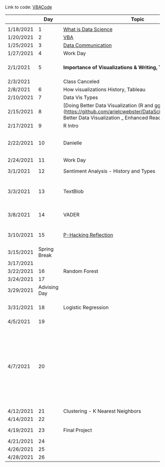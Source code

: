 Link to code: [VBACode](https://github.com/hggorel/VBA-Work/blob/main/TranslateToMarkdown.vb)

| | **Day**| **Topic**| **Due**|
|----|----|----|----|
| | | | |
| 1/18/2021| 1| [What is Data Science ](https://docs.google.com/document/d/1yhVB9DfddvJIiXitX2ZC1W0D3cJbcvib5fWmUlgqNO0/edit)| |
| 1/20/2021| 2| [VBA](https://docs.google.com/document/d/1ASoeI5CjFgyQTBm-HFPvmRC_94niTPx4s9crQEDVb10/edit)| [HW1 - Excel](https://docs.google.com/document/d/1g8eOYNe9sDmrstRgvFRZBskxjaIaD7Za4lFXSgPPkVw/edit)|
| 1/25/2021| 3| [Data Communication](https://docs.google.com/document/d/1PTe_eezbRdZcxIOODyiQzDM4vtjVNJkVDC_7vZQSoZE/edit)| |
| 1/27/2021| 4| Work Day| !HW2 - VBA|
| 2/1/2021| 5| **Importance of Visualizations & Writing, Tableau**| [Reading Due - Florence Nightengale](https://docs.google.com/forms/d/1FBgScIpV9Vpa-jb1nlWuoCqOxFE7v5SmQtacpFHpIq8/edit)|
| 2/3/2021| | Class Canceled | |
| 2/8/2021| 6| How visualizations History, Tableau| |
| 2/10/2021| 7| Data Vis Types| 
| 2/15/2021| 8| [Doing Better Data Visualization (R and ggplots tutorisl)](https://github.com/arielcwebster/DataScience/blob/main/Doing Better Data Visualization _ Enhanced Reader.pdf)| 
| 2/17/2021| 9| R Intro| 
| 2/22/2021| 10| Danielle| [Why Data is good for governments to provide](https://www.theguardian.com/local-government-network/2013/oct/21/open-data-us-san-francisco)|
| 2/24/2021| 11| Work Day| 
| 3/1/2021| 12| Sentiment Analysis - History and Types| Data Annonymity|
| 3/3/2021| 13| TextBlob| [Reading Due - How to un annonymize data](https://www.theguardian.com/technology/2019/jul/23/anonymised-data-never-be-anonymous-enough-study-finds)|
| 3/8/2021| 14| VADER| [De-Annonymizing Data](https://www.nature.com/articles/s41467-019-10933-3)|
| 3/10/2021| 15| [P-Hacking Reflection](https://rss.onlinelibrary.wiley.com/doi/epdf/10.1111/1740-9713.01505)| HW 5 - Sentiment Analysis|
| 3/15/2021| Spring Break| | [More P-Hacking](https://rss.onlinelibrary.wiley.com/doi/10.1111/1740-9713.01554)|
| 3/17/2021| | | |
| 3/22/2021| 16| Random Forest| |
| 3/24/2021| 17| | |
| 3/29/2021| Advising Day| | |
| 3/31/2021| 18| Logistic Regression| HW 6 - Random Forest|
| 4/5/2021| 19| | |
| 4/7/2021| 20| | [Possible Reading - Proxy Discrimination - When AI find predictive proxies for race - because society is segregated in this way. ](https://ilr.law.uiowa.edu/print/volume-105-issue-3/proxy-discrimination-in-the-age-of-artificial-intelligence-and-big-data)|
| 4/12/2021| 21| Clustering - K Nearest Neighbors| |
| 4/14/2021| 22| | |
| 4/19/2021| 23| Final Project| HW 6 - Clustering|
| 4/21/2021| 24| | |
| 4/26/2021| 25| | |
| 4/28/2021| 26| | |

<!--
## Welcome to GitHub Pages

You can use the [editor on GitHub](https://github.com/hggorel/VBA-Work/edit/gh-pages/index.md) to maintain and preview the content for your website in Markdown files.

Whenever you commit to this repository, GitHub Pages will run [Jekyll](https://jekyllrb.com/) to rebuild the pages in your site, from the content in your Markdown files.

### Markdown

Markdown is a lightweight and easy-to-use syntax for styling your writing. It includes conventions for

```markdown
Syntax highlighted code block

# Header 1
## Header 2
### Header 3

- Bulleted
- List

1. Numbered
2. List

**Bold** and _Italic_ and `Code` text

[Link](url) and ![Image](src)
```

For more details see [Basic writing and formatting syntax](https://docs.github.com/en/github/writing-on-github/getting-started-with-writing-and-formatting-on-github/basic-writing-and-formatting-syntax).

### Jekyll Themes

Your Pages site will use the layout and styles from the Jekyll theme you have selected in your [repository settings](https://github.com/hggorel/VBA-Work/settings/pages). The name of this theme is saved in the Jekyll `_config.yml` configuration file.

### Support or Contact

Having trouble with Pages? Check out our [documentation](https://docs.github.com/categories/github-pages-basics/) or [contact support](https://support.github.com/contact) and we’ll help you sort it out.

-->
